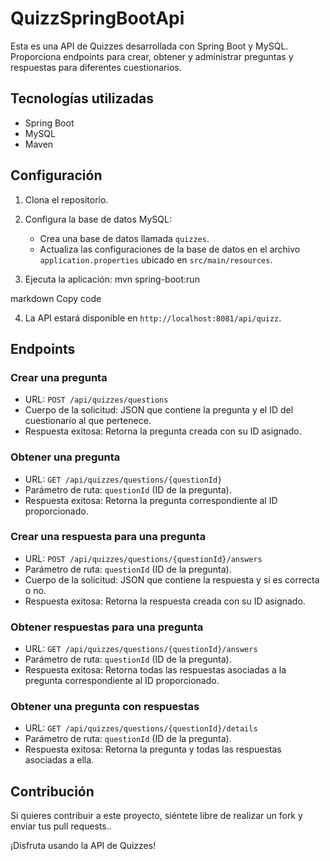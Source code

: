 # QuizzSpringBootApi

Esta es una API de Quizzes desarrollada con Spring Boot y MySQL. Proporciona endpoints para crear, obtener y administrar preguntas y respuestas para diferentes cuestionarios.

## Tecnologías utilizadas

- Spring Boot
- MySQL
- Maven

## Configuración

1. Clona el repositorio.

2. Configura la base de datos MySQL:
   - Crea una base de datos llamada `quizzes`.
   - Actualiza las configuraciones de la base de datos en el archivo `application.properties` ubicado en `src/main/resources`.

3. Ejecuta la aplicación:
mvn spring-boot:run

markdown
Copy code

4. La API estará disponible en `http://localhost:8081/api/quizz`.

## Endpoints

### Crear una pregunta

- URL: `POST /api/quizzes/questions`
- Cuerpo de la solicitud: JSON que contiene la pregunta y el ID del cuestionario al que pertenece.
- Respuesta exitosa: Retorna la pregunta creada con su ID asignado.

### Obtener una pregunta

- URL: `GET /api/quizzes/questions/{questionId}`
- Parámetro de ruta: `questionId` (ID de la pregunta).
- Respuesta exitosa: Retorna la pregunta correspondiente al ID proporcionado.

### Crear una respuesta para una pregunta

- URL: `POST /api/quizzes/questions/{questionId}/answers`
- Parámetro de ruta: `questionId` (ID de la pregunta).
- Cuerpo de la solicitud: JSON que contiene la respuesta y si es correcta o no.
- Respuesta exitosa: Retorna la respuesta creada con su ID asignado.

### Obtener respuestas para una pregunta

- URL: `GET /api/quizzes/questions/{questionId}/answers`
- Parámetro de ruta: `questionId` (ID de la pregunta).
- Respuesta exitosa: Retorna todas las respuestas asociadas a la pregunta correspondiente al ID proporcionado.

### Obtener una pregunta con respuestas

- URL: `GET /api/quizzes/questions/{questionId}/details`
- Parámetro de ruta: `questionId` (ID de la pregunta).
- Respuesta exitosa: Retorna la pregunta y todas las respuestas asociadas a ella.

## Contribución

Si quieres contribuir a este proyecto, siéntete libre de realizar un fork y enviar tus pull requests..

¡Disfruta usando la API de Quizzes!
